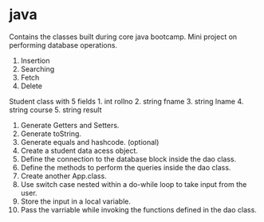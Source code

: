 # java
Contains the classes built during core java bootcamp.
Mini project on performing database operations.
1. Insertion
2. Searching
3. Fetch
4. Delete
<!-->
Student class with 5 fields
1. int rollno
2. string fname
3. string lname
4. string course
5. string result
<!-->
1. Generate Getters and Setters.
2. Generate toString.
3. Generate equals and hashcode. (optional)
4. Create a student data acess object.
5. Define the connection to the database block inside the dao class.
6. Define the methods to perform the queries inside the dao class.
7. Create another App.class.
8. Use switch case nested within a do-while loop to take input from the user.
9. Store the input in a local variable.
10. Pass the varriable while invoking the functions defined in the dao class.

